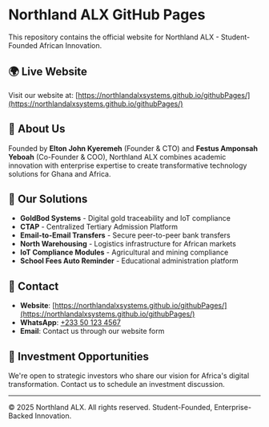 # Northland ALX GitHub Pages

This repository contains the official website for Northland ALX - Student-Founded African Innovation.

## 🌍 Live Website
Visit our website at: [https://northlandalxsystems.github.io/githubPages/](https://northlandalxsystems.github.io/githubPages/)

## 👥 About Us
Founded by **Elton John Kyeremeh** (Founder & CTO) and **Festus Amponsah Yeboah** (Co-Founder & COO), Northland ALX combines academic innovation with enterprise expertise to create transformative technology solutions for Ghana and Africa.

## 🚀 Our Solutions
- **GoldBod Systems** - Digital gold traceability and IoT compliance
- **CTAP** - Centralized Tertiary Admission Platform
- **Email-to-Email Transfers** - Secure peer-to-peer bank transfers
- **North Warehousing** - Logistics infrastructure for African markets
- **IoT Compliance Modules** - Agricultural and mining compliance
- **School Fees Auto Reminder** - Educational administration platform

## 📧 Contact
- **Website**: [https://northlandalxsystems.github.io/githubPages/](https://northlandalxsystems.github.io/githubPages/)
- **WhatsApp**: [+233 50 123 4567](https://wa.me/233501234567)
- **Email**: Contact us through our website form

## 💼 Investment Opportunities
We're open to strategic investors who share our vision for Africa's digital transformation. Contact us to schedule an investment discussion.

---

© 2025 Northland ALX. All rights reserved.
Student-Founded, Enterprise-Backed Innovation.
